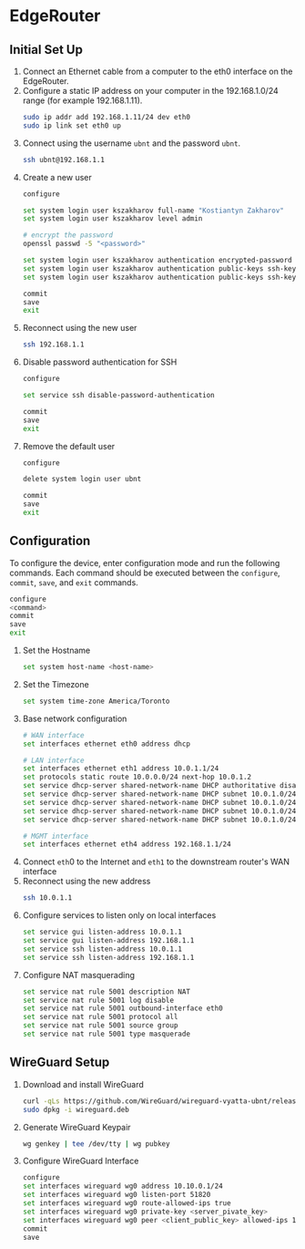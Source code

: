 
# EdgeRouter

## Initial Set Up

1. Connect an Ethernet cable from a computer to the eth0 interface on the EdgeRouter.
2. Configure a static IP address on your computer in the 192.168.1.0/24 range (for example 192.168.1.11).
    ```bash
    sudo ip addr add 192.168.1.11/24 dev eth0
    sudo ip link set eth0 up
    ```
3. Connect using the username `ubnt` and the password `ubnt`.
    ```bash
    ssh ubnt@192.168.1.1
    ```
4. Create a new user
    ```bash
    configure

    set system login user kszakharov full-name "Kostiantyn Zakharov"
    set system login user kszakharov level admin

    # encrypt the password
    openssl passwd -5 "<password>"

    set system login user kszakharov authentication encrypted-password <encrypted-password>
    set system login user kszakharov authentication public-keys ssh-key type ssh-rsa
    set system login user kszakharov authentication public-keys ssh-key key <public-key>

    commit
    save
    exit
    ```
5. Reconnect using the new user
    ```bash
    ssh 192.168.1.1
    ```
6. Disable password authentication for SSH
    ```bash
    configure

    set service ssh disable-password-authentication

    commit
    save
    exit
    ```
7. Remove the default user
    ```bash
    configure

    delete system login user ubnt

    commit
    save
    exit
    ```

## Configuration

To configure the device, enter configuration mode and run the following commands. Each command should be executed between the `configure`, `commit`, `save`, and `exit` commands.

```bash
configure
<command>
commit
save
exit
```

1. Set the Hostname
    ```bash
    set system host-name <host-name>
    ```
2. Set the Timezone
    ```bash
    set system time-zone America/Toronto
    ```
3. Base network configuration
    ```bash
    # WAN interface
    set interfaces ethernet eth0 address dhcp

    # LAN interface
    set interfaces ethernet eth1 address 10.0.1.1/24
    set protocols static route 10.0.0.0/24 next-hop 10.0.1.2
    set service dhcp-server shared-network-name DHCP authoritative disable
    set service dhcp-server shared-network-name DHCP subnet 10.0.1.0/24 dns-server 10.0.0.53
    set service dhcp-server shared-network-name DHCP subnet 10.0.1.0/24 dns-server 8.8.8.8
    set service dhcp-server shared-network-name DHCP subnet 10.0.1.0/24 lease 86400
    set service dhcp-server shared-network-name DHCP subnet 10.0.1.0/24 start 10.0.1.2 stop 10.0.1.10

    # MGMT interface
    set interfaces ethernet eth4 address 192.168.1.1/24
    ```
4. Connect `eth`0 to the Internet and `eth1` to the downstream router's WAN interface
5. Reconnect using the new address
    ```bash
    ssh 10.0.1.1
    ```
6. Configure services to listen only on local interfaces
    ```bash
    set service gui listen-address 10.0.1.1
    set service gui listen-address 192.168.1.1
    set service ssh listen-address 10.0.1.1
    set service ssh listen-address 192.168.1.1
    ```
7. Configure NAT masquerading
    ```bash
    set service nat rule 5001 description NAT
    set service nat rule 5001 log disable
    set service nat rule 5001 outbound-interface eth0
    set service nat rule 5001 protocol all
    set service nat rule 5001 source group
    set service nat rule 5001 type masquerade
    ```

## WireGuard Setup

1. Download and install WireGuard
    ```bash
    curl -qLs https://github.com/WireGuard/wireguard-vyatta-ubnt/releases/download/1.0.20220627-1/e50-v2-v1.0.20220627-v1.0.20210914.deb -o wireguard.deb
    sudo dpkg -i wireguard.deb
    ```
2. Generate WireGuard Keypair
    ```bash
    wg genkey | tee /dev/tty | wg pubkey
    ```
3.  Configure WireGuard Interface
    ```bash
    configure
    set interfaces wireguard wg0 address 10.10.0.1/24
    set interfaces wireguard wg0 listen-port 51820
    set interfaces wireguard wg0 route-allowed-ips true
    set interfaces wireguard wg0 private-key <server_pivate_key>
    set interfaces wireguard wg0 peer <client_public_key> allowed-ips 10.10.0.0/24
    commit
    save
    ```
